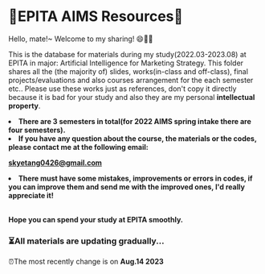 # 📖EPITA AIMS Resources📖
Hello, mate!~ Welcome to my sharing! 😄🎉🎉

This is the database for materials during my study(2022.03-2023.08) at EPITA in major: Artificial Intelligence for Marketing Strategy.
This folder shares all the (the majority of) slides, works(in-class and off-class), final projects/evaluations and also courses arrangement for the each semester etc.. Please use these works just as references, don't copy it directly because it is bad for your study and also they are my personal **intellectual property**.

<li><b> There are 3 semesters in total(for 2022 AIMS spring intake there are four semesters).</b></li>

<li><b>If you have any question about the course, the materials or the codes, please contact me at the following email:</b></li>

<b>skyetang0426@gmail.com</b>

<li> <b> There must have some mistakes, improvements or errors in codes, if you can improve them and send me with the improved ones, I'd really appreciate it!</b> </li> <br/>

<b>Hope you can spend your study at EPITA smoothly.</b>

### ⏳All materials are updating gradually...

⏰The most recently change is on <b>Aug.14 2023</b>
